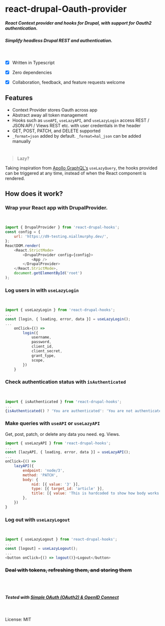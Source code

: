# react-drupal-Oauth-provider

##### React Context provider and hooks for Drupal, with support for Oauth2 authentication.
##### Simplify headless Drupal REST and authentication.
<br/>

- [x] Written in Typescript
- [x] Zero dependencies
- [x] Collaboration, feedback, and feature requests welcome


## Features
 - Context Provider stores Oauth across app
 - Abstract away all token management
 - Hooks such as `useAPI`, `useLazyAPI`, and `useLazyLogin` access REST / JSON:API / Views REST etc. with user credentials in the header
 - GET, POST, PATCH, and DELETE supported
 - `_format=json` added by default. `_format=hal_json` can be added manually

#
>  Lazy?

Taking inspiration from [Apollo GraphQL's](https://www.apollographql.com/docs/react/data/queries#manual-execution-with-uselazyquery) `useLazyQuery`, the hooks provided can be triggered at any time, instead of when the React component is rendered.

## How does it work?

### Wrap your React app with DrupalProvider.
<br/>

```javascript
import { DrupalProvider } from 'react-drupal-hooks';
const config = {
	url: 'https://d9-testing.niallmurphy.dev/',
};
ReactDOM.render(
	<React.StrictMode>
		<DrupalProvider config={config}>
			<App />
		</DrupalProvider>
	</React.StrictMode>,
	document.getElementById('root')
);
```
### Log users in with `useLazyLogin`
<br/>

```javascript
import { useLazyLogin } from 'react-drupal-hooks';
...
const [login, { loading, error, data }] = useLazyLogin();
...
    onClick={() =>
    	login({
    		username,
    		password,
    		client_id,
    		client_secret,
    		grant_type,
    		scope,
    	})
    }
```
### Check authentication status with `isAuthenticated`
<br/>

```javascript
import { isAuthenticated } from 'react-drupal-hooks';
...
{isAuthenticated() ? 'You are authenticated': 'You are not authenticated'}
```
### Make queries with `useAPI` or `useLazyAPI`
Get, post, patch, or delete any data you need. eg. Views.
```javascript
import { useLazyAPI } from 'react-drupal-hooks';
...
const [lazyAPI, { loading, error, data }] = useLazyAPI();
...
onClick={() =>
	lazyAPI({
		endpoint: 'node/3',
		method: 'PATCH',
		body: {
			nid: [{ value: '3' }],
			type: [{ target_id: 'article' }],
			title: [{ value: 'This is hardcoded to show how body works.' }],
		},
	})
}
```
### Log out with `useLazyLogout`
<br/>

```javascript
import { useLazyLogout } from 'react-drupal-hooks';
...
const [logout] = useLazyLogout();
...
<button onClick={() => logout()}>Logout</button>
```
### ~~Deal with tokens, refreshing them, and storing them~~


<br/><br/>

##### Tested with [Simple OAuth (OAuth2) & OpenID Connect](https://www.drupal.org/project/simple_oauth/)

<br/>

License: MIT
